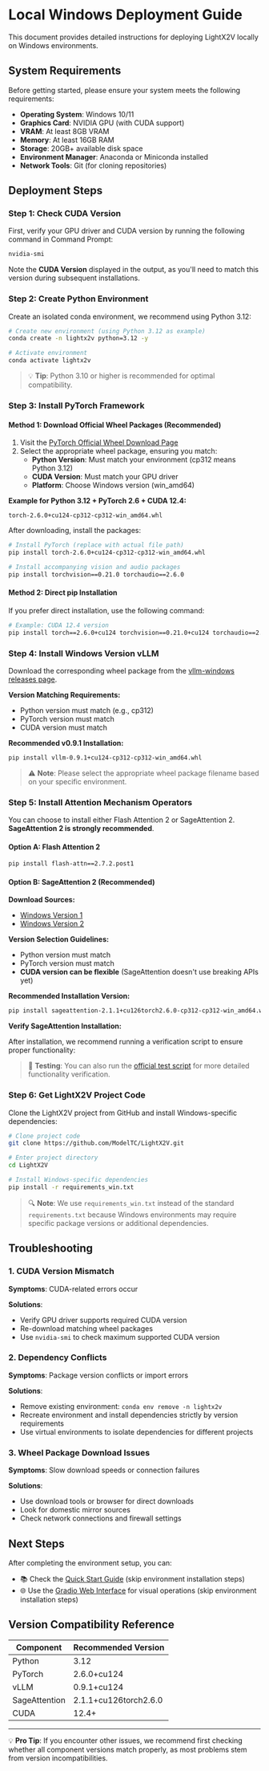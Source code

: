 # Local Windows Deployment Guide

This document provides detailed instructions for deploying LightX2V locally on Windows environments.

## System Requirements

Before getting started, please ensure your system meets the following requirements:

- **Operating System**: Windows 10/11
- **Graphics Card**: NVIDIA GPU (with CUDA support)
- **VRAM**: At least 8GB VRAM
- **Memory**: At least 16GB RAM
- **Storage**: 20GB+ available disk space
- **Environment Manager**: Anaconda or Miniconda installed
- **Network Tools**: Git (for cloning repositories)

## Deployment Steps

### Step 1: Check CUDA Version

First, verify your GPU driver and CUDA version by running the following command in Command Prompt:

```bash
nvidia-smi
```

Note the **CUDA Version** displayed in the output, as you'll need to match this version during subsequent installations.

### Step 2: Create Python Environment

Create an isolated conda environment, we recommend using Python 3.12:

```bash
# Create new environment (using Python 3.12 as example)
conda create -n lightx2v python=3.12 -y

# Activate environment
conda activate lightx2v
```

> 💡 **Tip**: Python 3.10 or higher is recommended for optimal compatibility.

### Step 3: Install PyTorch Framework

#### Method 1: Download Official Wheel Packages (Recommended)

1. Visit the [PyTorch Official Wheel Download Page](https://download.pytorch.org/whl/torch/)
2. Select the appropriate wheel package, ensuring you match:
   - **Python Version**: Must match your environment (cp312 means Python 3.12)
   - **CUDA Version**: Must match your GPU driver
   - **Platform**: Choose Windows version (win_amd64)

**Example for Python 3.12 + PyTorch 2.6 + CUDA 12.4:**

```
torch-2.6.0+cu124-cp312-cp312-win_amd64.whl
```

After downloading, install the packages:

```bash
# Install PyTorch (replace with actual file path)
pip install torch-2.6.0+cu124-cp312-cp312-win_amd64.whl

# Install accompanying vision and audio packages
pip install torchvision==0.21.0 torchaudio==2.6.0
```

#### Method 2: Direct pip Installation

If you prefer direct installation, use the following command:

```bash
# Example: CUDA 12.4 version
pip install torch==2.6.0+cu124 torchvision==0.21.0+cu124 torchaudio==2.6.0+cu124 --index-url https://download.pytorch.org/whl/cu124
```

### Step 4: Install Windows Version vLLM

Download the corresponding wheel package from the [vllm-windows releases page](https://github.com/SystemPanic/vllm-windows/releases).

**Version Matching Requirements:**
- Python version must match (e.g., cp312)
- PyTorch version must match
- CUDA version must match

**Recommended v0.9.1 Installation:**

```bash
pip install vllm-0.9.1+cu124-cp312-cp312-win_amd64.whl
```

> ⚠️ **Note**: Please select the appropriate wheel package filename based on your specific environment.

### Step 5: Install Attention Mechanism Operators

You can choose to install either Flash Attention 2 or SageAttention 2. **SageAttention 2 is strongly recommended**.

#### Option A: Flash Attention 2

```bash
pip install flash-attn==2.7.2.post1
```

#### Option B: SageAttention 2 (Recommended)

**Download Sources:**
- [Windows Version 1](https://github.com/woct0rdho/SageAttention/releases)
- [Windows Version 2](https://github.com/sdbds/SageAttention-for-windows/releases)

**Version Selection Guidelines:**
- Python version must match
- PyTorch version must match
- **CUDA version can be flexible** (SageAttention doesn't use breaking APIs yet)

**Recommended Installation Version:**

```bash
pip install sageattention-2.1.1+cu126torch2.6.0-cp312-cp312-win_amd64.whl
```

**Verify SageAttention Installation:**

After installation, we recommend running a verification script to ensure proper functionality:

> 📝 **Testing**: You can also run the [official test script](https://github.com/woct0rdho/SageAttention/blob/main/tests/test_sageattn.py) for more detailed functionality verification.

### Step 6: Get LightX2V Project Code

Clone the LightX2V project from GitHub and install Windows-specific dependencies:

```bash
# Clone project code
git clone https://github.com/ModelTC/LightX2V.git

# Enter project directory
cd LightX2V

# Install Windows-specific dependencies
pip install -r requirements_win.txt
```

> 🔍 **Note**: We use `requirements_win.txt` instead of the standard `requirements.txt` because Windows environments may require specific package versions or additional dependencies.


## Troubleshooting

### 1. CUDA Version Mismatch

**Symptoms**: CUDA-related errors occur

**Solutions**:
- Verify GPU driver supports required CUDA version
- Re-download matching wheel packages
- Use `nvidia-smi` to check maximum supported CUDA version

### 2. Dependency Conflicts

**Symptoms**: Package version conflicts or import errors

**Solutions**:
- Remove existing environment: `conda env remove -n lightx2v`
- Recreate environment and install dependencies strictly by version requirements
- Use virtual environments to isolate dependencies for different projects

### 3. Wheel Package Download Issues

**Symptoms**: Slow download speeds or connection failures

**Solutions**:
- Use download tools or browser for direct downloads
- Look for domestic mirror sources
- Check network connections and firewall settings

## Next Steps

After completing the environment setup, you can:

- 📚 Check the [Quick Start Guide](../getting_started/quickstart.md) (skip environment installation steps)
- 🌐 Use the [Gradio Web Interface](./deploy_gradio.md) for visual operations (skip environment installation steps)

## Version Compatibility Reference

| Component | Recommended Version |
|-----------|-------------------|
| Python | 3.12 |
| PyTorch | 2.6.0+cu124 |
| vLLM | 0.9.1+cu124 |
| SageAttention | 2.1.1+cu126torch2.6.0 |
| CUDA | 12.4+ |

---

💡 **Pro Tip**: If you encounter other issues, we recommend first checking whether all component versions match properly, as most problems stem from version incompatibilities.
